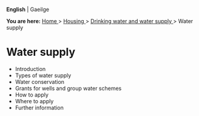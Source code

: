 **English** |  Gaeilge 

**You are here:** [ Home ](/en/) > [ Housing ](/en/housing/) > [ Drinking
water and water supply ](/en/housing/water-and-coasts/) > Water supply

#  Water supply

  * Introduction 
  * Types of water supply 
  * Water conservation 
  * Grants for wells and group water schemes 
  * How to apply 
  * Where to apply 
  * Further information 
